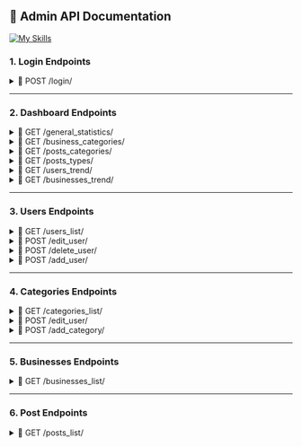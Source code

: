 ## 📖 Admin API Documentation 

[![My Skills](https://skillicons.dev/icons?i=python,fastapi,docker)](https://skillicons.dev) 

### 1. Login Endpoints 
<details>
<summary> 📌 POST /login/ </summary>

### Login Endpoint 
* User login page 

> Request body: 
```json
{
  "login": "fjuraev",
  "password": "Ewing0605"
}
```

> Response (200): 
```json
{
 "user_id": 233
 "user_name": "Firuz Juraev"
}
```
</details>
 
--- 

### 2. Dashboard Endpoints 
<details>
<summary> 📌 GET /general_statistics/ </summary>

### General Statistics Endpoint 

> Response (200): 
```json
{
 "n_active_users": 1230, 
 "n_active_businesses": 89, 
 "n_new_businesses": 3, 
 "n_posts": 125,
 "n_post_comments": 200,
 "n_business_comments": 56  
}
```
</details>


<details>
<summary> 📌 GET /business_categories/ </summary>

### Business Categories Endpoint 

> Response (200): 
```json
{
   "Visa & Law": 25,
   "Money Transfer": 12, 
}
```
</details>



<details>
<summary> 📌 GET /posts_categories/ </summary>

### Posts Categories Endpoint 

> Response (200): 
```json
{
   "Visa & Law": 63,
   "Money Transfer": 25, 
}
```
</details>



<details>
<summary> 📌 GET /posts_types/ </summary>

### Posts Types Endpoint 

> Response (200): 
```json
{
   "News": 100,
   "Articles": 25, 
}
```
</details>



<details>
<summary> 📌 GET /users_trend/ </summary>

### Users Trend Endpoint 

> Response (200): 
```json
{
   "August": 23,
   "July": 26,
   "June": 30,
   "May": 36,
   "April": 21,
   "March": 25, 
}
```
</details>



<details>
<summary> 📌 GET /businesses_trend/ </summary>

### Businesses Trend Endpoint 

> Response (200): 
```json
{
   "August": 23,
   "July": 26,
   "June": 30,
   "May": 36,
   "April": 21,
   "March": 25, 
}
```
</details>


--- 
### 3. Users Endpoints  

<details>
<summary> 📌 GET /users_list/ </summary>

### Users List Endpoint 

> Response (200): 
```json
{
   "1": {
          "user_id": 1,
          "user_name": Firuz Juraev,
          "user_status": True,
          "n_comments": 12  
        }, 
   "3": {
          "user_id": 3,
          "user_name": Umid  Juraev,
          "user_status": True,
          "n_comments": 12    
        } 
}
```
</details>


<details>
<summary> 📌 POST /edit_user/ </summary>

### Edit User Endpoint 

> Request body: 
```json
{
  "user_id": 23,
  "status": False,
  "block": True,
  "role": 1   
}
```


> Response (200): 
```json
{
   "message": Successfully edited! 
}
```
</details>



<details>
<summary> 📌 POST /delete_user/ </summary>

### Delete User Endpoint 

> Request body: 
```json
{
  "user_id": 23
}
```


> Response (200): 
```json
{
   "message": Successfully deleted! 
}
```
</details>



<details>
<summary> 📌 POST /add_user/ </summary>

### Delete User Endpoint 

> Request body: 
```json
{
  "user_name": "Firuz Juraev",
  "user_email": "example@gmail.com",
  "user_role": 3, 
  "user_phone": "+821042989697",
  "user_location": "Uzbekistan",
  "user_login": "fjuraev",
  "user_password": "Ewing@0001"
}
```


> Response (200): 
```json
{
   "message": Successfully added! 
}
```
</details>


--- 
### 4. Categories Endpoints  

<details>
<summary> 📌 GET /categories_list/ </summary>

### Categories List Endpoint 

> Response (200): 
```json
{
   "1": {
          "category_id": 1,
          "category_name_en": "Visa & Law" 
          "category_name_uz": "Viza & Qonun"
          "n_comments": 12  
        }
}
```
</details>



<details>
<summary> 📌 POST /edit_user/ </summary>

### Edit User Endpoint 

> Request body: 
```json
{
  "category_id": 1,
  "category_name_en": "Visas & Laws",
  "category_name_uz": "Vizalar & Qonunlar"
  "status": False   
}
```


> Response (200): 
```json
{
   "message": Successfully edited! 
}
```
</details> 



<details>
<summary> 📌 POST /add_category/ </summary>

### Edit User Endpoint 

> Request body: 
```json
{
  "category_name_en": "Visas & Laws",
  "category_name_uz": "Vizalar & Qonunlar", 
  "description_en": "blabla", 
  "description_uz": "blabla"   
}
```


> Response (200): 
```json
{
   "message": Successfully added! 
}
```
</details> 



--- 
### 5. Businesses Endpoints  

<details>
<summary> 📌 GET /businesses_list/ </summary>

### Businesses List Endpoint 

> Response (200): 
```json
{
   "1": {
          "business_id": 1,
          "category_name_en": "Visa & Law" 
          "category_name_uz": "Viza & Qonun"
          "n_comments": 12  
        }
}
```
</details>




--- 
### 6. Post Endpoints  

<details>
<summary> 📌 GET /posts_list/ </summary>

### Posts List Endpoint 

> Response (200): 
```json
{
   "1": {
          "post_id": 1,
          "post_name_en": "Visa & Law" 
          "post_name_uz": "Viza & Qonun"
          "n_comments": 12  
        }
}
```
</details>
 

